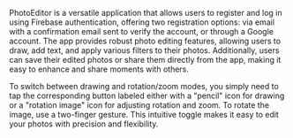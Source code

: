PhotoEditor is a versatile application that allows users to register and log in using Firebase authentication, offering two registration options: via email with a confirmation email sent to verify the account, or through a Google account. The app provides robust photo editing features, allowing users to draw, add text, and apply various filters to their photos. Additionally, users can save their edited photos or share them directly from the app, making it easy to enhance and share moments with others.


To switch between drawing and rotation/zoom modes, you simply need to tap the corresponding button labeled either with a "pencil" icon for drawing or a "rotation image" icon for adjusting rotation and zoom. To rotate the image, use a two-finger gesture. This intuitive toggle makes it easy to edit your photos with precision and flexibility.
